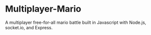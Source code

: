 # Multiplayer-Mario

A multiplayer free-for-all mario battle built in Javascript with Node.js, socket.io, and Express.
